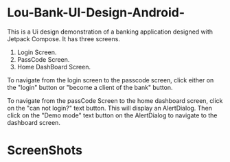 # Lou-Bank-UI-Design-Android-
This is a Ui design demonstration of a banking application designed with Jetpack Compose. 
It has three screens. 
1. Login Screen.
2. PassCode Screen.
3. Home DashBoard Screen.

To navigate from the login screen to the passcode screen, click either on the "login" button or "become a client of the bank" button.

To navigate from the passCode Screen to the home dashboard screen, click on the "can not login?" text button. 
This will display an AlertDialog. Then click on the "Demo mode" text button on the AlertDialog to navigate to the dashboard screen.

# ScreenShots

